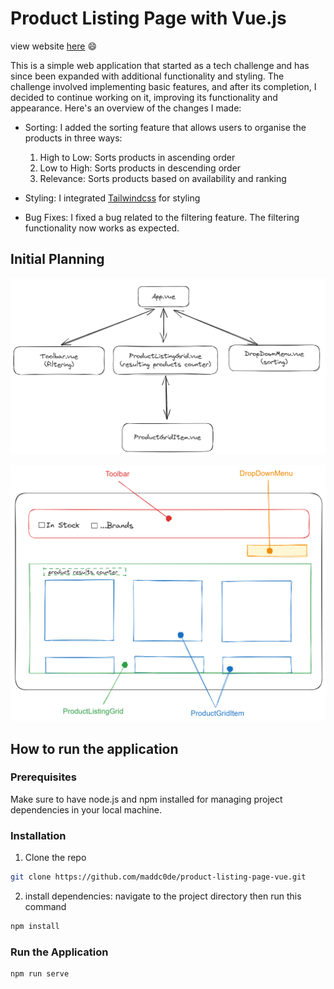 # Product Listing Page with Vue.js

view website [here](https://plp-md.netlify.app/) 😄

This is a simple web application that started as a tech challenge and has since been expanded with additional functionality and styling. The challenge involved implementing basic features, and after its completion, I decided to continue working on it, improving its functionality and appearance. Here's an overview of the changes I made:

- Sorting: I added the sorting feature that allows users to organise the products in three ways:
  1. High to Low: Sorts products in ascending order
  2. Low to High: Sorts products in descending order
  3. Relevance: Sorts products based on availability and ranking

- Styling: I integrated [Tailwindcss](https://tailwindcss.com/docs/installation) for styling

- Bug Fixes: I fixed a bug related to the filtering feature. The filtering functionality now works as expected.

## Initial Planning

![PLP Component Structure](./public/PLP-components-structure.png)

![PLP Wireframe](./public/PLP-wireframe.png)

## How to run the application

### Prerequisites

Make sure to have node.js and npm installed for managing project dependencies in your local machine.

### Installation

1. Clone the repo

```bash
git clone https://github.com/maddc0de/product-listing-page-vue.git
```

2. install dependencies: navigate to the project directory then run this command

```bash
npm install
```

### Run the Application

```bash
npm run serve
```
